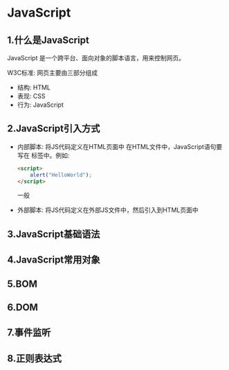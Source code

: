 # JavaScript 

## 1.什么是JavaScript

JavaScript 是一个跨平台、面向对象的脚本语言，用来控制网页。

W3C标准: 网页主要由三部分组成

- 结构: HTML
- 表现: CSS
- 行为: JavaScript

## 2.JavaScript引入方式
- 内部脚本: 将JS代码定义在HTML页面中
在HTML文件中，JavaScript语句要写在  标签中。例如:

    ```HTML
    <script>
        alert("HelloWorld");
    </script>
    ```
    一般
- 外部脚本: 将JS代码定义在外部JS文件中，然后引入到HTML页面中

## 3.JavaScript基础语法

## 4.JavaScript常用对象

## 5.BOM

## 6.DOM

## 7.事件监听

## 8.正则表达式